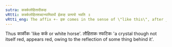 ```yaml
---
sutra: कर्क्कलोहितादीकक्
vRtti: कर्क्कलोहितशब्दाभ्यामिवार्थे ईकक् प्रत्ययो भवति ॥
vRtti_eng: The affix +- इक comes in the sense of \"like this\", after _karka_ and _lohita_.
---
```

Thus कार्कीकः 'like कर्क or white horse'. लौहिताकः स्फटिकः 'a crystal though not itself red, appears red, owing to the reflection of some thing behind it'.
